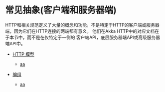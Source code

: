 # 常见抽象(客户端和服务器端)

HTTP和相关规范定义了大量的概念和功能，不是特定于HTTP的客户端或服务器端，因为它们在HTTP连接的两端都有意义。
他们在Akka HTTP中的对应文档在于本节中，而不是在仅特定于一侧的
客户端API，底层服务器端API或高级服务器端API中。

*   [HTTP 模型](3.1httpmodel.html)
    * [aa](3.1httpmodel.md#1)

*   [编组](3.2Marshalling.html)
    * [aa](3.1httpmodel.md#1)
